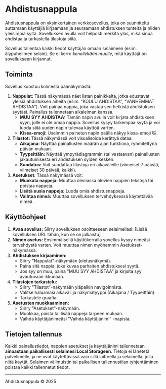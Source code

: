 # Ahdistusnappula

Ahdistusnappula on yksinkertainen verkkosovellus, joka on suunniteltu auttamaan käyttäjiä kirjaamaan ja seuraamaan ahdistuksen tunteita ja niiden yleisimpiä syitä. Sovelluksen avulla voit helposti merkitä ylös, mikä sinua ahdistaa ja tarkastella tilastoja siitä. 

Sovellus tallentaa kaikki tiedot käyttäjän omaan selaimeen (esim. älypuhelimen selain). Se ei kerro _kenellekään muulle_, mitä käyttäjä on sovellukseen kirjannut.

## Toiminta

Sovellus koostuu kolmesta päänäkymästä:

1.  **Nappulat:** Tässä näkymässä näet listan painikkeita, jotka edustavat yleisiä ahdistuksen aiheita (esim. "KOULU AHDISTAA", "VANHEMMAT AHDISTAA"). Voit painaa nappia, joka vastaa sen hetkistä ahdistuksen syytäsi. Painallus tallennetaan aikaleiman kanssa.
    *   **MUU SYY AHDISTAA:** Tämän napin avulla voit kirjata ahdistuksen syyn, jolle ei ole omaa nappia. Sovellus kysyy tarkempaa syytä ja voi luoda siitä uuden napin tulevaa käyttöä varten.
    *   **Kissa-emoji:** Useimmin painetun napin päällä näkyy kissa-emoji 🐱.
2.  **Tilastot:** Tässä näkymässä voit visualisoida kerättyä dataa.
    *   **Aikajana:** Näyttää painallusten määrän ajan funktiona, ryhmiteltynä päivän mukaan.
    *   **Tyypeittäin:** Näyttää ympyrädiagrammin (tai vastaavan) painallusten jakautumisesta eri ahdistuksen syiden kesken.
    *   **Suodatus:** Voit suodattaa tilastoja eri aikaväleille (viimeiset 7 päivää, viimeiset 30 päivää, kaikki).
3.  **Asetukset:** Tässä näkymässä voit:
    *   **Muokata nappeja:** Muuttaa olemassa olevien nappien tekstejä tai poistaa nappeja.
    *   **Lisätä uusia nappeja:** Luoda omia ahdistusnappeja.
    *   **Vaihtaa nimeä:** Muuttaa sovelluksen tervehdyksessä käytettävää nimeä.

## Käyttöohjeet

1.  **Avaa sovellus:** Siirry sovelluksen osoitteeseen selaimellasi: [Lisää sovelluksen URL tähän, kun se on julkaistu]
2.  **Nimen asetus:** Ensimmäisellä käyttökerralla sovellus kysyy nimeäsi tervehdystä varten. Voit muuttaa nimen myöhemmin Asetukset-näkymässä.
3.  **Ahdistuksen kirjaaminen:**
    *   Siirry "Nappulat"-näkymään (oletusnäkymä).
    *   Paina sitä nappia, joka kuvaa parhaiten ahdistuksesi syytä.
    *   Jos syy on muu, paina "MUU SYY AHDISTAA" ja kirjoita syy avautuvaan ikkunaan.
4.  **Tilastojen tarkastelu:**
    *   Siirry "Tilastot"-näkymään yläpalkin navigoinnista.
    *   Valitse haluamasi aikaväli ja näkymätyyppi (Aikajana / Tyypeittäin).
    *   Tarkastele graafia.
5.  **Asetusten muokkaaminen:**
    *   Siirry "Asetukset"-näkymään.
    *   Muokkaa, poista tai lisää nappeja tarpeen mukaan.
    *   Vaihda käyttäjänimeäsi "Vaihda käyttäjänimi" -napista.

## Tietojen tallennus

Kaikki painallustiedot, nappien asetukset ja käyttäjänimi tallennetaan **ainoastaan paikallisesti selaimesi Local Storageen**. Tietoja ei lähetetä palvelimelle, ja ne ovat käytettävissä vain sillä laitteella ja selaimella, jolla niitä käytät. Selaimen välimuistin tai paikallisen tallennustilan tyhjentäminen poistaa kaikki tallennetut tiedot.

---
Ahdistusnappula &copy; 2025
